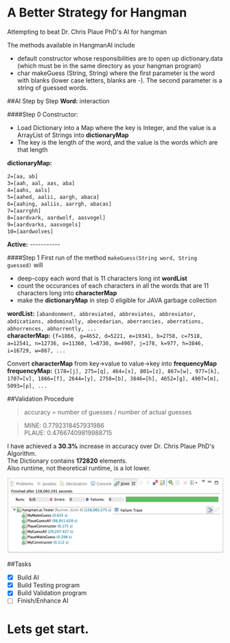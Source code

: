 A Better Strategy for Hangman
==========

Attempting to beat Dr. Chris Plaue PhD's AI for hangman

The methods available in HangmanAI include
- default constructor whose responsibilities are to open up dictionary.data (which must be in the same directory as your hangman program)
- char makeGuess (String, String) where the first parameter is the word with blanks (lower case letters, blanks are -). The second parameter is a string of guessed words. 

##AI Step by Step
**Word:** interaction

####Step 0
Constructor:
* Load Dictionary into a Map where the key is Integer, and the value is a ArrayList of Strings into **dictionaryMap**
* The key is the length of the word, and the value is the words which are that length

**dictionaryMap:**  
```
2=[aa, ab]
3=[aah, aal, aas, aba]
4=[aahs, aals]
5=[aahed, aalii, aargh, abaca]
6=[aahing, aaliis, aarrgh, abacas]
7=[aarrghh]
8=[aardvark, aardwolf, aasvogel]
9=[aardvarks, aasvogels]
10=[aardwolves]
```

**Active:** -----------

####Step 1
First run of the method `makeGuess(String word, String guessed)` will
* deep-copy each word that is 11 characters long int **wordList**
* count the occurances of each characters in all the words that are 11 characters long into **characterMap**
* make the **dictionaryMap** in step 0 eligible for JAVA garbage collection

**wordList:** `[abandonment, abbreviated, abbreviates, abbreviator, abdications, abdominally, abecedarian, aberrancies, aberrations, abhorrences, abhorrently, ...`  
**characterMap:** `{f=1866, g=4652, d=5221, e=19341, b=2758, c=7518, a=12541, n=12736, o=11360, l=8730, m=4907, j=178, k=977, h=3846, i=16729, w=867, ...`

Convert **characterMap** from key->value to value->key into **frequencyMap**  
**frequencyMap:** `{178=[j], 275=[q], 464=[x], 801=[z], 867=[w], 977=[k], 1707=[v], 1866=[f], 2644=[y], 2758=[b], 3846=[h], 4652=[g], 4907=[m], 5093=[p], ...`


##Validation Procedure
> accuracy = number of guesses / number of actual guesses

> MINE: 0.7792318457931986  
> PLAUE: 0.47667409819988715


I have achieved a **30.3%** increase in accuracy over Dr. Chris Plaue PhD's Algorithm.  
The Dictionary contains **172820** elements.  
Also runtime, not theoretical runtime, is a lot lower.

![runtime](https://raw.githubusercontent.com/vincentclee/hangman_ai/master/images/panning.jpg)

##Tasks
- [x] Build AI
- [x] Build Testing program
- [x] Build Validation program
- [ ] Finish/Enhance AI

# Lets get start.
